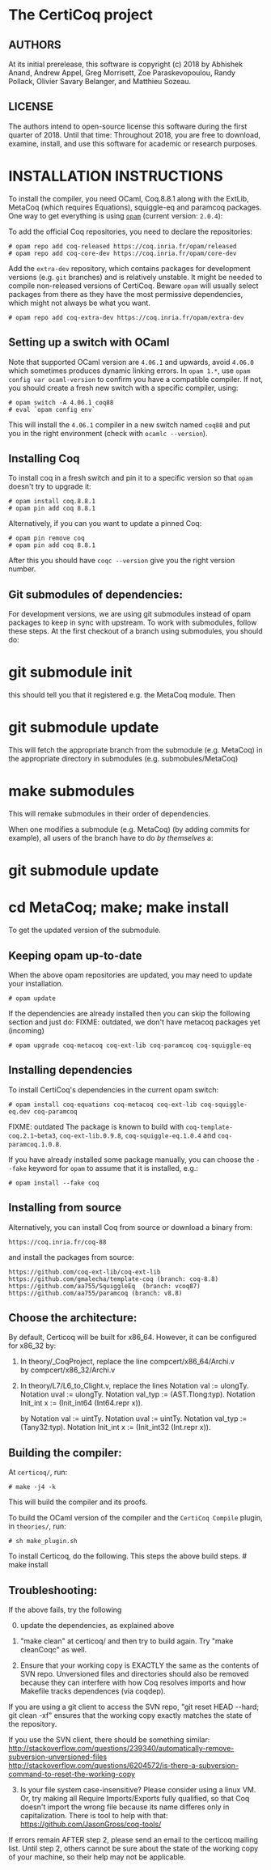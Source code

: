 The CertiCoq project
====================

AUTHORS
-------

At its initial prerelease, this software is copyright (c) 2018 by
Abhishek Anand, Andrew Appel, Greg Morrisett, Zoe Paraskevopoulou, Randy
Pollack, Olivier Savary Belanger, and Matthieu Sozeau.

LICENSE
-------

The authors intend to open-source license this software during the first
quarter of 2018.  Until that time: Throughout 2018, you are free to
download, examine, install, and use this software for academic or
research purposes.


INSTALLATION INSTRUCTIONS
=========================

  To install the compiler, you need OCaml, Coq.8.8.1 along with the
ExtLib, MetaCoq (which requires Equations), squiggle-eq and paramcoq
packages.  One way to get everything is using
[`opam`](http://opam.ocaml.org) (current version: `2.0.4`):

  To add the official Coq repositories, you need to declare the
repositories:

    # opam repo add coq-released https://coq.inria.fr/opam/released
    # opam repo add coq-core-dev https://coq.inria.fr/opam/core-dev

  Add the `extra-dev` repository, which contains packages
for development versions (e.g. `git` branches) and is relatively
unstable.  It might be needed to compile non-released versions of
CertiCoq. Beware `opam` will usually select packages from there as they
have the most permissive dependencies, which might not always be what
you want.

    # opam repo add coq-extra-dev https://coq.inria.fr/opam/extra-dev

Setting up a switch with OCaml
------------------------------

  Note that supported OCaml version are `4.06.1` and upwards, avoid
`4.06.0` which sometimes produces dynamic linking errors. In `opam 1.*`,
use `opam config var ocaml-version` to confirm you have a compatible
compiler. If not, you should create a fresh new switch with a specific
compiler, using:

    # opam switch -A 4.06.1 coq88
    # eval `opam config env`

  This will install the `4.06.1` compiler in a new switch named `coq88`
and put you in the right environment (check with `ocamlc --version`).

Installing Coq
--------------

  To install coq in a fresh switch and pin it to a specific version so
that `opam` doesn't try to upgrade it:

    # opam install coq.8.8.1
    # opam pin add coq 8.8.1

  Alternatively, if you can you want to update a pinned Coq:

    # opam pin remove coq
    # opam pin add coq 8.8.1

  After this you should have `coqc --version` give you the right version
number.

Git submodules of dependencies:
-------------------------------

For development versions, we are using git submodules instead of opam
packages to keep in sync with upstream. To work with submodules, follow
these steps. At the first checkout of a branch using submodules, you
should do:

# git submodule init

  this should tell you that it registered e.g. the MetaCoq module. Then

# git submodule update
  
  This will fetch the appropriate branch from the submodule (e.g. MetaCoq) in the appropriate directory in submodules (e.g. submobules/MetaCoq)

# make submodules

  This will remake submodules in their order of dependencies.

  When one modifies a submodule (e.g. MetaCoq) (by adding commits for
example), all users of the branch have to do *by themselves* a:

# git submodule update
# cd MetaCoq; make; make install

To get the updated version of the submodule.

Keeping opam up-to-date
-----------------------

When the above opam repositories are updated, you may need to update your installation.

    # opam update

If the dependencies are already installed then you can skip the following section and just do:
FIXME: outdated, we don't have metacoq packages yet (incoming)

    # opam upgrade coq-metacoq coq-ext-lib coq-paramcoq coq-squiggle-eq 

Installing dependencies
-----------------------

To install CertiCoq's dependencies in the current opam switch:

    # opam install coq-equations coq-metacoq coq-ext-lib coq-squiggle-eq.dev coq-paramcoq

FIXME: outdated
The package is known to build with `coq-template-coq.2.1~beta3`,
`coq-ext-lib.0.9.8`, `coq-squiggle-eq.1.0.4` and `coq-paramcoq.1.0.8`.

If you have already installed some package manually, you can choose the
`--fake` keyword for `opam` to assume that it is installed, e.g.:

    # opam install --fake coq

Installing from source
----------------------
Alternatively, you can install Coq from source or download a binary from:

	https://coq.inria.fr/coq-88

and install the packages from source:

	https://github.com/coq-ext-lib/coq-ext-lib
	https://github.com/gmalecha/template-coq (branch: coq-8.8)
	https://github.com/aa755/SquiggleEq  (branch: vcoq87)
	https://github.com/aa755/paramcoq (branch: v8.8)


Choose the architecture:
----------------------
By default, Certicoq will be built for x86_64. 
However, it can be configured for x86_32 by:
1) In theory/_CoqProject, replace the line
   	   compcert/x86_64/Archi.v	
   by
	  compcert/x86_32/Archi.v	

2) In theory/L7/L6_to_Clight.v, replace the lines
         Notation val := ulongTy.
	 Notation uval := ulongTy.
	 Notation val_typ := (AST.Tlong:typ).
	 Notation Init_int x := (Init_int64 (Int64.repr x)).

   by
         Notation val := uintTy.
	 Notation uval := uintTy.
         Notation val_typ := (Tany32:typ).
         Notation Init_int x := (Init_int32 (Int.repr x)).




Building the compiler:
----------------------
  At `certicoq/`, run:

    # make -j4 -k

  This will build the compiler and its proofs.

To build the OCaml version of the compiler and the
`CertiCoq Compile` plugin, in `theories/`, run:

    # sh make_plugin.sh

To install Certicoq, do the following. This steps the above build steps.
    # make install


Troubleshooting:
----------------------

If the above fails, try the following

0) update the dependencies, as explained above

1) "make clean" at certicoq/ and then try to build again. Try "make cleanCoqc" as well.

2) Ensure that your working copy is EXACTLY the same as the contents of SVN repo. Unversioned files and directories should also be removed because they can 
interfere with how Coq resolves imports and how Makefile tracks dependences (via coqdep).

If you are using a git client to access the SVN repo, "git reset HEAD --hard; git clean -xf" ensures that the working copy exactly matches the state of the repository.

If you use the SVN client, there should be something similar:
http://stackoverflow.com/questions/239340/automatically-remove-subversion-unversioned-files
http://stackoverflow.com/questions/6204572/is-there-a-subversion-command-to-reset-the-working-copy

3) Is your file system case-insensitive? Please consider using a linux VM. Or,  try making all Require Imports/Exports fully qualified,
so that Coq doesn't import the wrong file because its name differes only in capitalization.
There is tool to help with that:
https://github.com/JasonGross/coq-tools/


If errors remain AFTER step 2, please send an email to the certicoq mailing list.
Until step 2, others cannot be sure about the state of the working copy of your machine, so their help may not be applicable.

